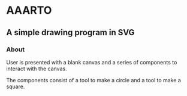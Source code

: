 # AAARTO

## A simple drawing program in SVG

### About

User is presented with a blank canvas and a series of components to interact with the canvas.

The components consist of a tool to make a circle and a tool to make a square.

